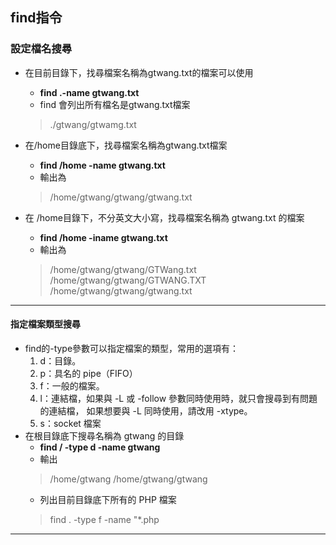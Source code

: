 ## find指令

### 設定檔名搜尋
 * 在目前目錄下，找尋檔案名稱為gtwang.txt的檔案可以使用
   - **find .-name gtwang.txt**
   - find 會列出所有檔名是gtwang.txt檔案
    > ./gtwang/gtwamg.txt
    
 * 在/home目錄底下，找尋檔案名稱為gtwang.txt檔案
    - **find /home -name gtwang.txt**
    - 輸出為
    > /home/gtwang/gtwang/gtwang.txt
    
  * 在 /home目錄下，不分英文大小寫，找尋檔案名稱為 gtwang.txt 的檔案
     - **find /home -iname gtwang.txt**
     - 輸出為
     > /home/gtwang/gtwang/GTWang.txt
/home/gtwang/gtwang/GTWANG.TXT
/home/gtwang/gtwang/gtwang.txt
**********************************************************************   
#### 指定檔案類型搜尋
  * find的-type參數可以指定檔案的類型，常用的選項有：
    1. d：目錄。
    2. p：具名的 pipe（FIFO）
    3. f：一般的檔案。
    4. l：連結檔，如果與 -L 或 -follow 參數同時使用時，就只會搜尋到有問題的連結檔，
      如果想要與 -L 同時使用，請改用 -xtype。
    5. s：socket 檔案
  * 在根目錄底下搜尋名稱為 gtwang 的目錄
    - **find / -type d -name gtwang**
    - 輸出
    > /home/gtwang
      /home/gtwang/gtwang
    - 列出目前目錄底下所有的 PHP 檔案
    > find . -type f -name "*.php
  
***********************************************************************************************
 
